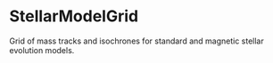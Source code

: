 # StellarModelGrid
Grid of mass tracks and isochrones for standard and magnetic stellar evolution models.
